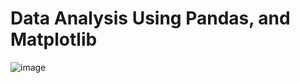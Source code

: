 # Data Analysis Using Pandas, and Matplotlib


![image](https://github.com/RahulSaxena1012/Data_Analysis_Projects/assets/39923660/26bff712-b77d-4bf7-aba1-4030408194f5)
